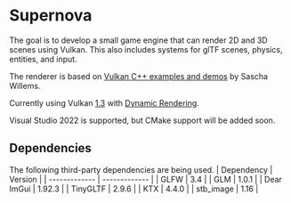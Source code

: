 # Supernova
The goal is to develop a small game engine that can render 2D and 3D scenes using Vulkan. This also includes systems for glTF scenes, physics, entities, and input.

The renderer is based on [Vulkan C++ examples and demos](https://github.com/SaschaWillems/Vulkan) by Sascha Willems.

Currently using Vulkan [1.3](https://registry.khronos.org/vulkan/specs/latest/html/vkspec.html#versions-1.3) with [Dynamic Rendering](https://registry.khronos.org/vulkan/specs/latest/html/vkspec.html#_render_pass_objects_deprecation_via_dynamic_rendering).

Visual Studio 2022 is supported, but CMake support will be added soon.

## Dependencies
The following third-party dependencies are being used.
| Dependency  | Version |
| ------------- | ------------- |
| GLFW  | 3.4 |
| GLM  | 1.0.1  |
| Dear ImGui  | 1.92.3  |
| TinyGLTF  | 2.9.6  |
| KTX  | 4.4.0  |
| stb_image  | 1.16  |
